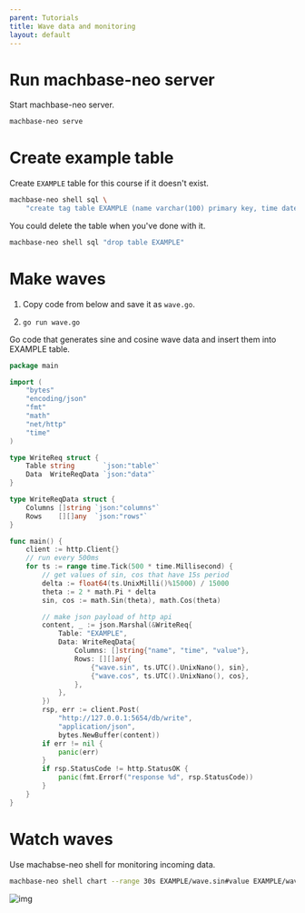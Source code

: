 ```yaml
---
parent: Tutorials
title: Wave data and monitoring
layout: default
---
```


# Run machbase-neo server

Start machbase-neo server.

```sh
machbase-neo serve
```

# Create example table

Create `EXAMPLE` table for this course if it doesn't exist.

```sh
machbase-neo shell sql \
    "create tag table EXAMPLE (name varchar(100) primary key, time datetime basetime, value double)"
```

You could delete the table when you've done with it.

```sh
machbase-neo shell sql "drop table EXAMPLE"
```

# Make waves

1. Copy code from below and save it as `wave.go`.

2. `go run wave.go`

Go code that generates sine and cosine wave data and insert them into EXAMPLE table.

```go
package main

import (
    "bytes"
    "encoding/json"
    "fmt"
    "math"
    "net/http"
    "time"
)

type WriteReq struct {
    Table string       `json:"table"`
    Data  WriteReqData `json:"data"`
}

type WriteReqData struct {
    Columns []string `json:"columns"`
    Rows    [][]any  `json:"rows"`
}

func main() {
    client := http.Client{}
    // run every 500ms
    for ts := range time.Tick(500 * time.Millisecond) {
        // get values of sin, cos that have 15s period
        delta := float64(ts.UnixMilli()%15000) / 15000
        theta := 2 * math.Pi * delta
        sin, cos := math.Sin(theta), math.Cos(theta)

        // make json payload of http api
        content, _ := json.Marshal(&WriteReq{
            Table: "EXAMPLE",
            Data: WriteReqData{
                Columns: []string{"name", "time", "value"},
                Rows: [][]any{
                    {"wave.sin", ts.UTC().UnixNano(), sin},
                    {"wave.cos", ts.UTC().UnixNano(), cos},
                },
            },
        })
        rsp, err := client.Post(
            "http://127.0.0.1:5654/db/write", 
            "application/json", 
            bytes.NewBuffer(content))
        if err != nil {
            panic(err)
        }
        if rsp.StatusCode != http.StatusOK {
            panic(fmt.Errorf("response %d", rsp.StatusCode))
        }
    }
}
```

# Watch waves

Use machabse-neo shell for monitoring incoming data.

```sh
machbase-neo shell chart --range 30s EXAMPLE/wave.sin#value EXAMPLE/wave.cos#value
```

![img](chart01.jpg)
